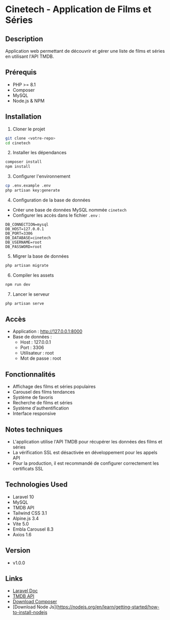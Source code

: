 # Cinetech - Application de Films et Séries

## Description
Application web permettant de découvrir et gérer une liste de films et séries en utilisant l'API TMDB.

## Prérequis
- PHP >= 8.1
- Composer
- MySQL
- Node.js & NPM

## Installation

1. Cloner le projet
```bash
git clone <votre-repo>
cd cinetech
```

2. Installer les dépendances
```bash
composer install
npm install
```

3. Configurer l'environnement
```bash
cp .env.example .env
php artisan key:generate
```

4. Configuration de la base de données
- Créer une base de données MySQL nommée `cinetech`
- Configurer les accès dans le fichier `.env` :
```env
DB_CONNECTION=mysql
DB_HOST=127.0.0.1
DB_PORT=3306
DB_DATABASE=cinetech
DB_USERNAME=root
DB_PASSWORD=root
```

5. Migrer la base de données
```bash
php artisan migrate
```

6. Compiler les assets
```bash
npm run dev
```

7. Lancer le serveur
```bash
php artisan serve
```

## Accès
- Application : http://127.0.0.1:8000
- Base de données : 
  - Host : 127.0.0.1
  - Port : 3306
  - Utilisateur : root
  - Mot de passe : root

## Fonctionnalités
- Affichage des films et séries populaires
- Carousel des films tendances
- Système de favoris
- Recherche de films et séries
- Système d'authentification
- Interface responsive

## Notes techniques
- L'application utilise l'API TMDB pour récupérer les données des films et séries
- La vérification SSL est désactivée en développement pour les appels API
- Pour la production, il est recommandé de configurer correctement les certificats SSL

## Technologies Used

- Laravel 10
- MySQL
- TMDB API
- Tailwind CSS 3.1
- Alpine.js 3.4
- Vite 5.0
- Embla Carousel 8.3
- Axios 1.6

## Version
- v1.0.0

## Links
- [Laravel Doc](https://laravel.com/docs/11.x)
- [TMDB API](https://developer.themoviedb.org/reference/intro/getting-started)
- [Download Composer](https://getcomposer.org/download/)
- [Download Node Js](https://nodejs.org/en/learn/getting-started/how-to-install-nodejs
